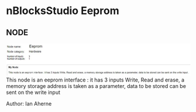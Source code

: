  # nBlocksStudio Eeprom 
 ## NODE
 
 ![EEPROM NODE](doc/eeprom_server.JPG)
This node is an eeprom interface : it has 3 inputs Write, Read and erase, a memory storage address is taken as a parameter, data to be stored can be sent on the write input 

 Author: Ian Aherne  
